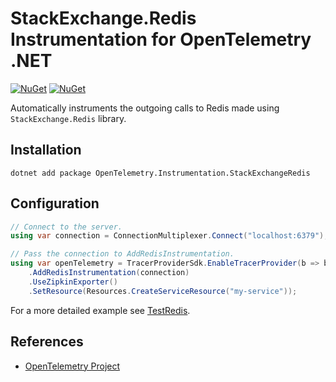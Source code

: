 # StackExchange.Redis Instrumentation for OpenTelemetry .NET

[![NuGet](https://img.shields.io/nuget/v/OpenTelemetry.Instrumentation.StackExchangeRedis.svg)](https://www.nuget.org/packages/OpenTelemetry.Instrumentation.StackExchangeRedis)
[![NuGet](https://img.shields.io/nuget/dt/OpenTelemetry.Instrumentation.StackExchangeRedis.svg)](https://www.nuget.org/packages/OpenTelemetry.Instrumentation.StackExchangeRedis)

Automatically instruments the outgoing calls to Redis made using
`StackExchange.Redis` library.

## Installation

```shell
dotnet add package OpenTelemetry.Instrumentation.StackExchangeRedis
```

## Configuration

```csharp
// Connect to the server.
using var connection = ConnectionMultiplexer.Connect("localhost:6379");

// Pass the connection to AddRedisInstrumentation.
using var openTelemetry = TracerProviderSdk.EnableTracerProvider(b => b
    .AddRedisInstrumentation(connection)
    .UseZipkinExporter()
    .SetResource(Resources.CreateServiceResource("my-service"));
```

For a more detailed example see
[TestRedis](../../examples/Console/TestRedis.cs).

## References

* [OpenTelemetry Project](https://opentelemetry.io/)
